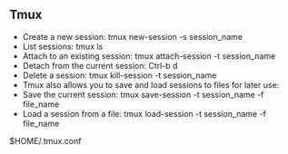 ## Tmux
- Create a new session: tmux new-session -s session_name
- List sessions: tmux ls
- Attach to an existing session: tmux attach-session -t session_name
- Detach from the current session: Ctrl-b d
- Delete a session: tmux kill-session -t session_name
- Tmux also allows you to save and load sessions to files for later use:
- Save the current session: tmux save-session -t session_name -f file_name
- Load a session from a file: tmux load-session -t session_name -f file_name

$HOME/.tmux.conf
